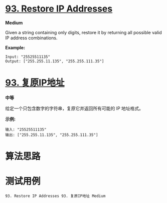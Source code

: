 # [93. Restore IP Addresses][enTitle]

**Medium**

Given a string containing only digits, restore it by returning all possible valid IP address combinations.

**Example:** 

```
Input: "25525511135"
Output: ["255.255.11.135", "255.255.111.35"]
```


# [93. 复原IP地址][cnTitle]

**中等**

给定一个只包含数字的字符串，复原它并返回所有可能的 IP 地址格式。

**示例:** 

```
输入: "25525511135"
输出: ["255.255.11.135", "255.255.111.35"]
```




# 算法思路

# 测试用例
```
93. Restore IP Addresses 93. 复原IP地址 Medium
```

[enTitle]: https://leetcode.com/problems/restore-ip-addresses/
[cnTitle]: https://leetcode-cn.com/problems/restore-ip-addresses/

